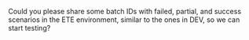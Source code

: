 Could you please share some batch IDs with failed, partial, and success scenarios in the ETE environment, similar to the ones in DEV, so we can start testing?
